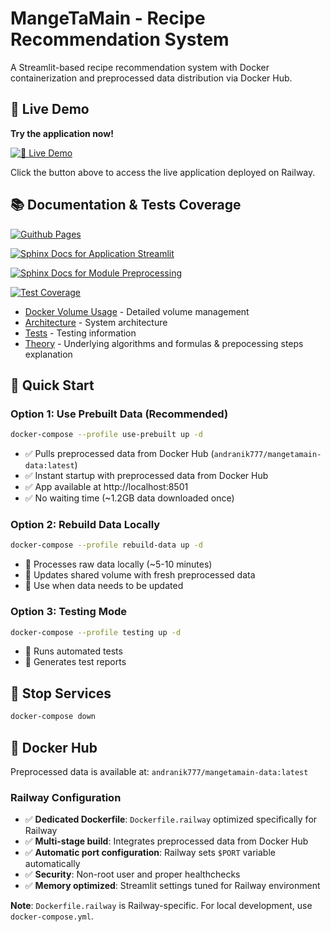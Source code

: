 # MangeTaMain - Recipe Recommendation System

A Streamlit-based recipe recommendation system with Docker containerization and preprocessed data distribution via Docker Hub.

## 🌟 Live Demo

**Try the application now!**

[![🚀 Live Demo](https://img.shields.io/badge/🚀%20Live%20Demo-Try%20Now-brightgreen?style=for-the-badge)](https://mangetamain-production.up.railway.app/)

Click the button above to access the live application deployed on Railway.


## 📚 Documentation & Tests Coverage
[![Guithub Pages](https://img.shields.io/badge/GitHub%20Pages-View%20Online-blue?style=for-the-badge)](https://mangetamain.github.io/mangetamain/)

[![Sphinx Docs for Application Streamlit](https://img.shields.io/badge/Sphinx%20API%20Docs%20for%20Application%20Streamlit%20-View%20Online-blue?style=for-the-badge)](https://mangetamain.github.io/mangetamain/streamlit/index.html)

[![Sphinx Docs for Module Preprocessing](https://img.shields.io/badge/Sphinx%20API%20Docs%20for%20Preprocessing%20Module%20-View%20Online-blue?style=for-the-badge)](https://mangetamain.github.io/mangetamain/preprocessing/index.html)    

[![Test Coverage](https://img.shields.io/badge/Test%20Coverage-Report-green?style=for-the-badge)](https://mangetamain.github.io/mangetamain/coverage/index.html)

- [Docker Volume Usage](docs/DOCKER_VOLUME_USAGE.md) - Detailed volume management
- [Architecture](docs/ARCHITECTURE.md) - System architecture
- [Tests](docs/TESTS_README.md) - Testing information
- [Theory](docs/THEORY.md) - Underlying algorithms and formulas & prepocessing steps explanation

## 🚀 Quick Start

### Option 1: Use Prebuilt Data (Recommended)
```bash
docker-compose --profile use-prebuilt up -d
```
- ✅ Pulls preprocessed data from Docker Hub (`andranik777/mangetamain-data:latest`)
- ✅ Instant startup with preprocessed data from Docker Hub
- ✅ App available at http://localhost:8501
- ✅ No waiting time (~1.2GB data downloaded once)

### Option 2: Rebuild Data Locally
```bash
docker-compose --profile rebuild-data up -d
```
- 🔄 Processes raw data locally (~5-10 minutes)
- 🔄 Updates shared volume with fresh preprocessed data
- 🔄 Use when data needs to be updated

### Option 3: Testing Mode
```bash
docker-compose --profile testing up -d
```
- 🧪 Runs automated tests
- 🧪 Generates test reports

## 🛑 Stop Services
```bash
docker-compose down
```


## 🐳 Docker Hub
Preprocessed data is available at: `andranik777/mangetamain-data:latest`


### Railway Configuration
- ✅ **Dedicated Dockerfile**: `Dockerfile.railway` optimized specifically for Railway
- ✅ **Multi-stage build**: Integrates preprocessed data from Docker Hub
- ✅ **Automatic port configuration**: Railway sets `$PORT` variable automatically
- ✅ **Security**: Non-root user and proper healthchecks
- ✅ **Memory optimized**: Streamlit settings tuned for Railway environment

**Note**: `Dockerfile.railway` is Railway-specific. For local development, use `docker-compose.yml`.

